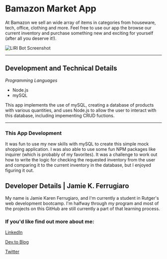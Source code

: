 # Bamazon Market App

At Bamazon we sell an wide array of items in categories from houseware, tech, office, clothing and more. Feel free to use our app the browse our current inventory and purchase something new and exciting for yourself (after all you deserve it!).

![LIRI Bot Screenshot](https://lh3.googleusercontent.com/2wX_GrCE7rRXiW6ylLe6fEBjqu2-QYA3A76ae98u7rQ3CyVMcS2_tSezbWqiDLhUg72DryX5F9E5aECkC4V4btbpfaMmGHzwZxXsIaeRBsogJu484tJr-4xkj7PRgtcfhxBegl2Sa-rnnJH5bJNwuVpn7vrUfMQaRn0yp_lldYooVodiIvSpGgDFGm6U_e4pp3gi0bnuKn3MYYHONky4ejmu9Jf0hfOn5amXYX9JpqK8OutyRhDfdZ5RGGxO5T9ON5ynRigL0mXNMIjxH0ZKY4m4pQNe7RL8-SxTBM2tBONUqQCDJKKzLofJ6IVG69FtzCEQt86e-V89gL6DOdwjfDXNcQV8DYTNDzP1ATWunJmVobd7878F-XkX6tqo4jKDcqLPiQwjEcCHz1W2JHhtYK1R9CyFF_YFg2JXp4iIR7FCVGuXfJ1rP5YCI2l8-BUQerSUzEPo_ZQZJ1iYTGkvuXDhGXRMttxmVQYoXhMvI2-SbapzQMnwAm-RtYQG_kskhPKv6fwPW9rNijpZxtoqT2xPAvpCMkftUUf3aDYckAotarwMB4sNV_OlToC9M1OEZheE56eiIGHQgWnMmb-As3KlLKju8ImXLYwjNGqSZJWWssyCuEUmVSrVSuYkqj3Tf1P3weSxu15dl0nkHIbNVkmBpYTMdo8Q=w1071-h774-no)


<hr>

## Development and Technical Details

_Programming Languages_
- Node.js
- mySQL

This app implements the use of mySQL, creating a database of products with various quantities, and uses Node.js to allow the user to interact with this database, including impementing CRUD fuctions.

<hr>

### This App Development
It was fun to use my new skills with mySQL to create this simple mock shopping application. I was also able to use some fun NPM packages like inquirer (which is probably of my favorites). It was a challenge to work out how to write the logic for checking the requested inventory from the user and comparing it to the current inventory in the database, but I enjoyed figuring it out.

## Developer Details | Jamie K. Ferrugiaro

My name is Jamie Karen Ferrugiaro, and I'm currently a student in Rutger's web development bootcamp. I'm halfway through my program and most of the projects on this GitHub are still currently a part of that learning process.

### If you'd like find out more about me:

[LinkedIn](https://www.linked.in/in/jamiekaren)

[Dev.to Blog](https://dev.to/jamiekaren)

[Twitter](https://www.twitter.com/missjamiekaren)

